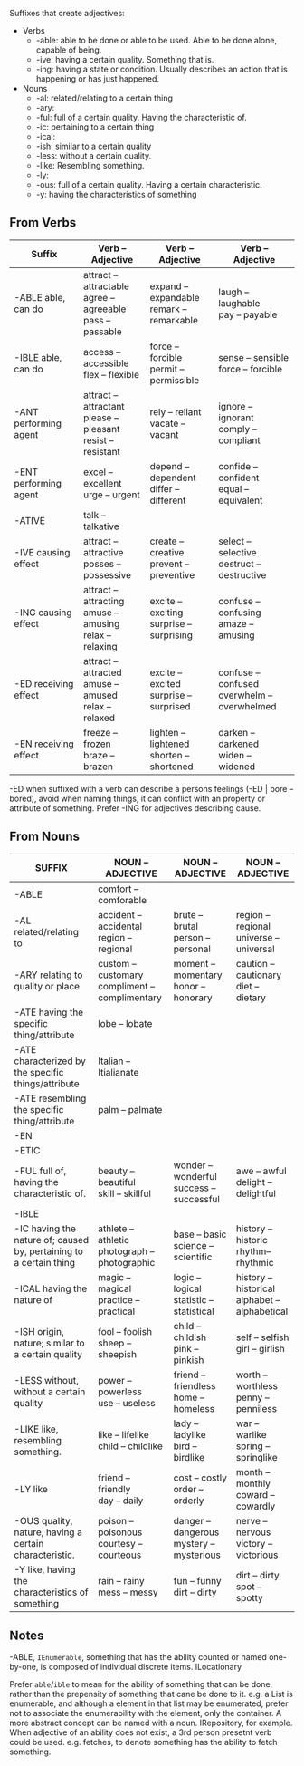 Suffixes that create adjectives:
- Verbs
  - -able: able to be done or able to be used. Able to be done alone, capable of being.
  - -ive: having a certain quality. Something that is.
  - -ing: having a state or condition. Usually describes an action that is happening or has just happened.
- Nouns
  - -al: related/relating to a certain thing
  - -ary:
  - -ful: full of a certain quality. Having the characteristic of.
  - -ic: pertaining to a certain thing
  - -ical: 
  - -ish: similar to a certain quality
  - -less: without a certain quality.
  - -like: Resembling something.
  - -ly: 
  - -ous: full of a certain quality. Having a certain characteristic.
  - -y: having the characteristics of something

## From Verbs

Suffix | Verb – Adjective | Verb – Adjective | Verb – Adjective 
--- | --- | --- | ---
-ABLE  able, can do | attract – attractable<br/>agree – agreeable<br/>pass – passable | expand – expandable<br/>remark – remarkable | laugh – laughable<br/>pay – payable
-IBLE  able, can do | access – accessible<br/>flex – flexible | force – forcible<br/>permit – permissible | sense – sensible<br/>force – forcible
-ANT  performing agent | attract – attractant<br/>please – pleasant<br/>resist – resistant | rely – reliant<br/>vacate – vacant | ignore – ignorant<br/>comply – compliant
-ENT  performing agent | excel – excellent<br/>urge – urgent | depend – dependent<br/>differ – different | confide – confident<br/>equal – equivalent
-ATIVE | talk – talkative<br/>
-IVE causing effect | attract – attractive<br/>posses – possessive | create – creative<br/>prevent – preventive | select – selective<br/>destruct – destructive
-ING  causing effect | attract – attracting<br/>amuse – amusing<br/>relax –relaxing | excite – exciting<br/>surprise –surprising | confuse – confusing<br/>amaze – amusing
-ED  receiving effect | attract – attracted<br/>amuse – amused<br/>relax – relaxed | excite – excited<br/>surprise – surprised | confuse – confused<br/>overwhelm – overwhelmed
-EN  receiving effect | freeze – frozen<br/>braze – brazen | lighten – lightened<br/>shorten – shortened | darken – darkened<br/>widen – widened

-ED when suffixed with a verb can describe a persons feelings (-ED | bore – bored), avoid when naming things, it can conflict with an property or attribute of something.  Prefer -ING for adjectives describing cause.

## From Nouns

SUFFIX | NOUN – ADJECTIVE | NOUN – ADJECTIVE | NOUN – ADJECTIVE
--- | --- | --- | --- 
-ABLE | comfort – comforable | | 
-AL     related/relating to | accident – accidental<br/>region – regional | brute – brutal<br/>person – personal | region – regional<br/>universe –universal
-ARY  relating to quality or place | custom – customary<br/>compliment – complimentary | moment – momentary<br/>honor – honorary | caution – cautionary<br/>diet – dietary
-ATE  having the specific thing/attribute | lobe – lobate | |
-ATE  characterized by the specific things/attribute | Italian – Itialianate | |
-ATE  resembling the specific thing/attribute | palm – palmate | |
-EN | | |
-ETIC | | |
-FUL  full of, having the characteristic of. | beauty – beautiful<br/>skill – skillful | wonder – wonderful<br/>success – successful | awe – awful<br/>delight – delightful | 
-IBLE | | |
-IC  having the nature of; caused by, pertaining to a certain thing | athlete – athletic<br/>photograph – photographic | base – basic<br/>science – scientific | history – historic<br/>rhythm– rhythmic
-ICAL  having the nature of | magic – magical<br/>practice – practical | logic – logical<br/>statistic – statistical | history – historical<br/>alphabet – alphabetical
-ISH  origin, nature; similar to a certain quality | fool – foolish<br/>sheep – sheepish | child – childish<br/>pink – pinkish | self – selfish<br/>girl – girlish
-LESS  without, without a certain quality | power – powerless<br/>use – useless | friend – friendless<br/>home – homeless | worth – worthless<br/>penny – penniless
-LIKE  like, resembling something. | like – lifelike<br/>child – childlike | lady – ladylike<br/>bird – birdlike | war – warlike<br/>spring – springlike
-LY  like | friend – friendly<br/>day – daily | cost – costly<br/>order – orderly | month – monthly<br/>coward – cowardly
-OUS  quality, nature, having a certain characteristic. | poison – poisonous<br/>courtesy – courteous | danger – dangerous<br/>mystery – mysterious | nerve – nervous<br/>victory – victorious
-Y  like, having the characteristics of something | rain – rainy<br/>mess – messy | fun – funny<br/>dirt – dirty | dirt – dirty<br/>spot – spotty

## Notes
-ABLE, `IEnumerable`, something that has the ability counted or named one-by-one, is composed of individual discrete items.
ILocationary

Prefer `able`/`ible` to mean for the ability of something that can be done, rather than the prepensity of something that cane be done to it.
e.g. a List is enumerable, and although a element in that list may be enumerated, prefer not to associate the enumerability with the element, only the container.
A more abstract concept can be named with a noun.  IRepository, for example.
When adjective of an ability does not exist, a 3rd person presetnt verb could be used.  e.g. fetches, to denote something has the ability to fetch something.
